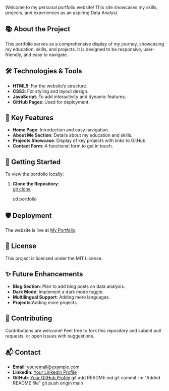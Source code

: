 Welcome to my personal portfolio website! This site showcases my skills, projects, and experiences as an aspiring Data Analyst.
## 📚 About the Project

This portfolio serves as a comprehensive display of my journey, showcasing my education, skills, and projects. It is designed to be responsive, user-friendly, and easy to navigate.
## 🛠 Technologies & Tools

- **HTML5**: For the website’s structure.
- **CSS3**: For styling and layout design.
- **JavaScript**: To add interactivity and dynamic features.
- **GitHub Pages**: Used for deployment.
## 🌟 Key Features

- **Home Page**: Introduction and easy navigation.
- **About Me Section**: Details about my education and skills.
- **Projects Showcase**: Display of key projects with links to GitHub.
- **Contact Form**: A functional form to get in touch.
## 🚀 Getting Started

To view the portfolio locally:

1. **Clone the Repository**:
\
   [git clone](https://github.com/HarshaVardhan1505/Harshavardhan-Portfolio.git)
   
   cd portfolio
## 🛡️ Deployment

The website is live at [My Portfolio](https://harshavardhan1505.github.io/Harshavardhan-Portfolio/).
## 📄 License

This project is licensed under the MIT License.
## ✨ Future Enhancements

- **Blog Section**: Plan to add blog posts on data analysis.
- **Dark Mode**: Implement a dark mode toggle.
- **Multilingual Support**: Adding more languages.
- **Projects**:Adding more projects
## 🤝 Contributing

Contributions are welcome! Feel free to fork this repository and submit pull requests, or open issues with suggestions.
## 📬 Contact

- **Email**: youremail@example.com
- **LinkedIn**: [Your LinkedIn Profile](https://www.linkedin.com/in/harshavardhan-aeity-019461267)
- **GitHub**: [Your GitHub Profile]()
git add README.md
git commit -m "Added README file"
git push origin main

